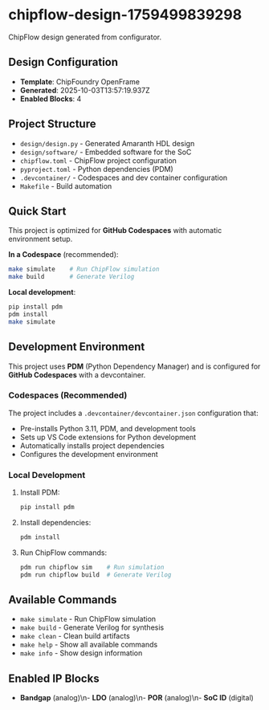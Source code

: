 # chipflow-design-1759499839298

ChipFlow design generated from configurator.

## Design Configuration

- **Template**: ChipFoundry OpenFrame
- **Generated**: 2025-10-03T13:57:19.937Z
- **Enabled Blocks**: 4

## Project Structure

- `design/design.py` - Generated Amaranth HDL design
- `design/software/` - Embedded software for the SoC
- `chipflow.toml` - ChipFlow project configuration  
- `pyproject.toml` - Python dependencies (PDM)
- `.devcontainer/` - Codespaces and dev container configuration
- `Makefile` - Build automation

## Quick Start

This project is optimized for **GitHub Codespaces** with automatic environment setup.

**In a Codespace** (recommended):
```bash
make simulate    # Run ChipFlow simulation
make build       # Generate Verilog
```

**Local development**:
```bash
pip install pdm
pdm install
make simulate
```

## Development Environment

This project uses **PDM** (Python Dependency Manager) and is configured for **GitHub Codespaces** with a devcontainer.

### Codespaces (Recommended)

The project includes a `.devcontainer/devcontainer.json` configuration that:
- Pre-installs Python 3.11, PDM, and development tools
- Sets up VS Code extensions for Python development  
- Automatically installs project dependencies
- Configures the development environment

### Local Development

1. Install PDM:
   ```bash
   pip install pdm
   ```

2. Install dependencies:
   ```bash
   pdm install
   ```

3. Run ChipFlow commands:
   ```bash
   pdm run chipflow sim    # Run simulation
   pdm run chipflow build  # Generate Verilog
   ```

## Available Commands

- `make simulate` - Run ChipFlow simulation
- `make build` - Generate Verilog for synthesis
- `make clean` - Clean build artifacts  
- `make help` - Show all available commands
- `make info` - Show design information

## Enabled IP Blocks

- **Bandgap** (analog)\n- **LDO** (analog)\n- **POR** (analog)\n- **SoC ID** (digital)
